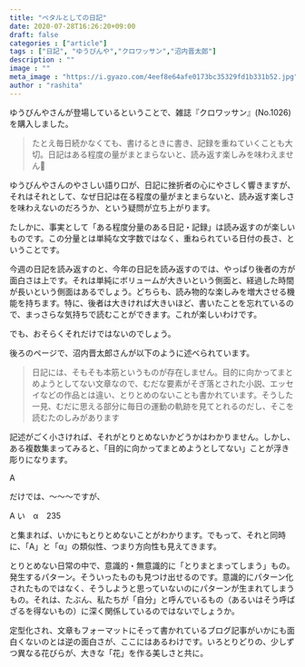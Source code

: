 ```yaml
---
title: "ペタルとしての日記"
date: 2020-07-28T16:26:20+09:00
draft: false
categories : ["article"]
tags : ["日記", "ゆうびんや","クロワッサン","沼内晋太郎"]
description : ""
image : ""
meta_image : "https://i.gyazo.com/4eef8e64afe0173bc35329fd1b331b52.jpg"
author : "rashita"
---
```


ゆうびんやさんが登場しているということで、雑誌『クロワッサン』(No.1026)を購入しました。

>たとえ毎日続かなくても、書けるときに書き、記録を重ねていくことも大切。日記はある程度の量がまとまらないと、読み返す楽しみを味わえません

ゆうびんやさんのやさしい語り口が、日記に挫折者の心にやさしく響きますが、それはそれとして、なぜ日記は在る程度の量がまとまらないと、読み返す楽しさを味わえないのだろうか、という疑問が立ち上がります。

たしかに、事実として「ある程度分量のある日記・記録」は読み返すのが楽しいものです。この分量とは単純な文字数ではなく、重ねられている日付の長さ、ということです。

今週の日記を読み返すのと、今年の日記を読み返すのでは、やっぱり後者の方が面白さは上です。それは単純にボリュームが大きいという側面と、経過した時間が長いという側面はあるでしょう。どちらも、読み物的な楽しみを増大させる機能を持ちます。特に、後者は大きければ大きいほど、書いたことを忘れているので、まっさらな気持ちで読むことができます。これが楽しいわけです。

でも、おそらくそれだけではないのでしょう。

後ろのページで、沼内晋太郎さんが以下のように述べられています。

>日記には、そもそも本筋というものが存在しません。目的に向かってまとめようとしてない文章なので、むだな要素がそぎ落とされた小説、エッセイなどの作品とは違い、とりとめのないことも書かれています。そうした一見、むだに思える部分に毎日の運動の軌跡を見てとれるのだし、そこを読むたのしみがあります

記述がごく小さければ、それがとりとめないかどうかはわかりません。しかし、ある複数集まってみると、「目的に向かってまとめようとしてない」ことが浮き彫りになります。

A

だけでは、〜〜〜ですが、

A い　α　235

と集まれば、いかにもとりとめないことがわかります。でもって、それと同時に、「A」と「α」の類似性、つまり方向性も見えてきます。

とりとめない日常の中で、意識的・無意識的に「とりまとまってしまう」もの。発生するパターン。そういったものも見つけ出せるのです。意識的にパターン化されたものではなく、そうしようと思っていないのにパターンが生まれてしまうもの。それは、たぶん、私たちが「自分」と呼んでいるもの（あるいはそう呼ばざるを得ないもの）に深く関係しているのではないでしょうか。

定型化され、文章もフォーマットにそって書かれているブログ記事がいかにも面白くないのとは逆の面白さが、ここにはあるわけです。いろとりどりの、少しずつ異なる花びらが、大きな「花」を作る美しさと共に。